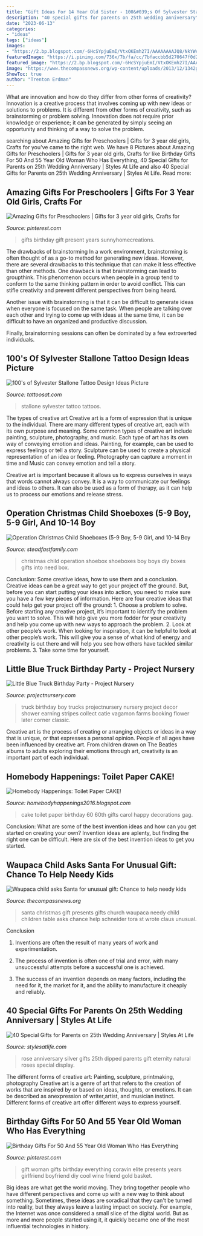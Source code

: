 ```yaml
---
title: "Gift Ideas For 14 Year Old Sister - 100&#039;s Of Sylvester Stallone Tattoo Design Ideas Picture"
description: "40 special gifts for parents on 25th wedding anniversary"
date: "2023-06-13"
categories:
- "ideas"
tags: ["ideas"]
images:
- "https://2.bp.blogspot.com/-6HcSYpjuEmI/VtxOKEmh27I/AAAAAAAAJQ8/NkYWeeICsqo/s1600/IMG_0216.JPG"
featuredImage: "https://i.pinimg.com/736x/7b/fa/cc/7bfaccbb5d270647f0d2b9d4d21a7f56.jpg"
featured_image: "https://2.bp.blogspot.com/-6HcSYpjuEmI/VtxOKEmh27I/AAAAAAAAJQ8/NkYWeeICsqo/s1600/IMG_0216.JPG"
image: "https://www.thecompassnews.org/wp-content/uploads/2013/12/1342gifts-2.jpgweb2.jpg"
ShowToc: true
author: "Trenton Erdman"
---
```



What are innovation and how do they differ from other forms of creativity?
Innovation is a creative process that involves coming up with new ideas or solutions to problems. It is different from other forms of creativity, such as brainstorming or problem solving. Innovation does not require prior knowledge or experience; it can be generated by simply seeing an opportunity and thinking of a way to solve the problem.

	

		
searching about Amazing Gifts for Preschoolers | Gifts for 3 year old girls, Crafts for you've came to the right web. We have 8 Pictures about Amazing Gifts for Preschoolers | Gifts for 3 year old girls, Crafts for like Birthday Gifts For 50 And 55 Year Old Woman Who Has Everything, 40 Special Gifts for Parents on 25th Wedding Anniversary | Styles At Life and also 40 Special Gifts for Parents on 25th Wedding Anniversary | Styles At Life. Read more:
		
    
## Amazing Gifts For Preschoolers | Gifts For 3 Year Old Girls, Crafts For

<img loading=lazy src="https://i.pinimg.com/736x/83/aa/4c/83aa4cc07b1c05e01bcf7fa107036f1d.jpg" onerror="this.onerror=null;this.src='https://tse2.mm.bing.net/th?id=OIP.n6tLi5Nk02LbNZywrWp--AHaOh&amp;pid=15.1';" alt="Amazing Gifts for Preschoolers | Gifts for 3 year old girls, Crafts for">

_Source: pinterest.com_

>gifts birthday gift present years sunnyhomecreations. 

	

The drawbacks of brainstorming
In a work environment, brainstorming is often thought of as a go-to method for generating new ideas. However, there are several drawbacks to this technique that can make it less effective than other methods.
One drawback is that brainstorming can lead to groupthink. This phenomenon occurs when people in a group tend to conform to the same thinking pattern in order to avoid conflict. This can stifle creativity and prevent different perspectives from being heard.

Another issue with brainstorming is that it can be difficult to generate ideas when everyone is focused on the same task. When people are talking over each other and trying to come up with ideas at the same time, it can be difficult to have an organized and productive discussion.

Finally, brainstorming sessions can often be dominated by a few extroverted individuals.

    
## 100&#039;s Of Sylvester Stallone Tattoo Design Ideas Picture

<img loading=lazy src="https://tattoosat.com/wp-content/uploads/2015/03/Sylvester-Stallone-Tattoos-14.jpg" onerror="this.onerror=null;this.src='https://tse4.mm.bing.net/th?id=OIP.---vNedWY-nn5jCn1H4MKQHaJ4&amp;pid=15.1';" alt="100&#039;s of Sylvester Stallone Tattoo Design Ideas Picture">

_Source: tattoosat.com_

>stallone sylvester tattoo tattoos. 

	

The types of creative art
Creative art is a form of expression that is unique to the individual. There are many different types of creative art, each with its own purpose and meaning.
Some common types of creative art include painting, sculpture, photography, and music. Each type of art has its own way of conveying emotion and ideas. Painting, for example, can be used to express feelings or tell a story. Sculpture can be used to create a physical representation of an idea or feeling. Photography can capture a moment in time and Music can convey emotion and tell a story.

Creative art is important because it allows us to express ourselves in ways that words cannot always convey. It is a way to communicate our feelings and ideas to others. It can also be used as a form of therapy, as it can help us to process our emotions and release stress.

    
## Operation Christmas Child Shoeboxes (5-9 Boy, 5-9 Girl, And 10-14 Boy

<img loading=lazy src="http://www.steadfastfamily.com/wp-content/uploads/2015/11/What-We-Packed-In-Our-Operation-Christmas-Child-Shoeboxes-5-e1448306746984.jpg" onerror="this.onerror=null;this.src='https://tse2.mm.bing.net/th?id=OIP.ohN9WfIVlV70WaKmDPSDVQHaLH&amp;pid=15.1';" alt="Operation Christmas Child Shoeboxes (5-9 Boy, 5-9 Girl, and 10-14 Boy">

_Source: steadfastfamily.com_

>christmas child operation shoebox shoeboxes boy boys diy boxes gifts into need box. 

	

Conclusion: Some creative ideas, how to use them and a conclusion.
Creative ideas can be a great way to get your project off the ground. But, before you can start putting your ideas into action, you need to make sure you have a few key pieces of information. Here are four creative ideas that could help get your project off the ground: 1. Choose a problem to solve. Before starting any creative project, it’s important to identify the problem you want to solve. This will help give you more fodder for your creativity and help you come up with new ways to approach the problem. 2. Look at other people’s work. When looking for inspiration, it can be helpful to look at other people’s work. This will give you a sense of what kind of energy and creativity is out there and will help you see how others have tackled similar problems. 3. Take some time for yourself.

    
## Little Blue Truck Birthday Party - Project Nursery

<img loading=lazy src="https://projectnursery.com/wp-content/uploads/2013/04/littlebluetruckpartytable.jpg" onerror="this.onerror=null;this.src='https://tse1.mm.bing.net/th?id=OIP.JLuDHHMc6abKt3jU2GKv4QHaKC&amp;pid=15.1';" alt="Little Blue Truck Birthday Party - Project Nursery">

_Source: projectnursery.com_

>truck birthday boy trucks projectnursery nursery project decor shower earning stripes collect catie vagamon farms booking flower later corner classic. 

	

Creative art is the process of creating or arranging objects or ideas in a way that is unique, or that expresses a personal opinion. People of all ages have been influenced by creative art. From children drawn on The Beatles albums to adults exploring their emotions through art, creativity is an important part of each individual.

    
## Homebody Happenings: Toilet Paper CAKE!

<img loading=lazy src="https://2.bp.blogspot.com/-6HcSYpjuEmI/VtxOKEmh27I/AAAAAAAAJQ8/NkYWeeICsqo/s1600/IMG_0216.JPG" onerror="this.onerror=null;this.src='https://tse4.mm.bing.net/th?id=OIP.DOVNr0DTWzAjeNpbacuDrgHaJ4&amp;pid=15.1';" alt="Homebody Happenings: Toilet Paper CAKE!">

_Source: homebodyhappenings2016.blogspot.com_

>cake toilet paper birthday 60 60th gifts carol happy decorations gag. 

	

Conclusion: What are some of the best invention ideas and how can you get started on creating your own?
Invention ideas are aplenty, but finding the right one can be difficult. Here are six of the best invention ideas to get you started.

    
## Waupaca Child Asks Santa For Unusual Gift: Chance To Help Needy Kids

<img loading=lazy src="https://www.thecompassnews.org/wp-content/uploads/2013/12/1342gifts-2.jpgweb2.jpg" onerror="this.onerror=null;this.src='https://tse4.mm.bing.net/th?id=OIP.p3a_27dccatVwfyez6bK2gHaFk&amp;pid=15.1';" alt="Waupaca child asks Santa for unusual gift: Chance to help needy kids">

_Source: thecompassnews.org_

>santa christmas gift presents gifts church waupaca needy child children table asks chance help schneider tora st wrote claus unusual. 

	

Conclusion
1. Inventions are often the result of many years of work and experimentation.
2. The process of invention is often one of trial and error, with many unsuccessful attempts before a successful one is achieved.

3. The success of an invention depends on many factors, including the need for it, the market for it, and the ability to manufacture it cheaply and reliably.

    
## 40 Special Gifts For Parents On 25th Wedding Anniversary | Styles At Life

<img loading=lazy src="https://www.eternityrose.com/media/catalog/product/cache/11/image/9df78eab33525d08d6e5fb8d27136e95/s/i/silver-dipped-rose-in-display-case_4.jpg" onerror="this.onerror=null;this.src='https://tse4.mm.bing.net/th?id=OIP.OUQaKXn3q0kYIx3k_FQYvQHaFw&amp;pid=15.1';" alt="40 Special Gifts for Parents on 25th Wedding Anniversary | Styles At Life">

_Source: stylesatlife.com_

>rose anniversary silver gifts 25th dipped parents gift eternity natural roses special display. 

	

The different forms of creative art: Painting, sculpture, printmaking, photography
Creative art is a genre of art that refers to the creation of works that are inspired by or based on ideas, thoughts, or emotions. It can be described as anexpression of writer,artist, and musician instinct. Different forms of creative art offer different ways to express yourself.

    
## Birthday Gifts For 50 And 55 Year Old Woman Who Has Everything

<img loading=lazy src="https://i.pinimg.com/736x/7b/fa/cc/7bfaccbb5d270647f0d2b9d4d21a7f56.jpg" onerror="this.onerror=null;this.src='https://tse4.mm.bing.net/th?id=OIP.7g2cCFlx-tnVKmfUxW6GhgHaLF&amp;pid=15.1';" alt="Birthday Gifts For 50 And 55 Year Old Woman Who Has Everything">

_Source: pinterest.com_

>gift woman gifts birthday everything coravin elite presents years girlfriend boyfriend diy cool wine friend gold basket. 

	

Big ideas are what get the world moving. They bring together people who have different perspectives and come up with a new way to think about something. Sometimes, these ideas are soradical that they can't be turned into reality, but they always leave a lasting impact on society. For example, the Internet was once considered a small slice of the digital world. But as more and more people started using it, it quickly became one of the most influential technologies in history.

